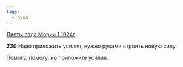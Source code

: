 ```yaml
---
tags:
  - рука
---
```


[Листы сада Мории 1 1924г](https://127.0.0.1:4002/agni/1924)

___230___
Надо приложить усилия, нужно руками строить новую силу.   

Помогу, помогу, но приложите усилия.   

